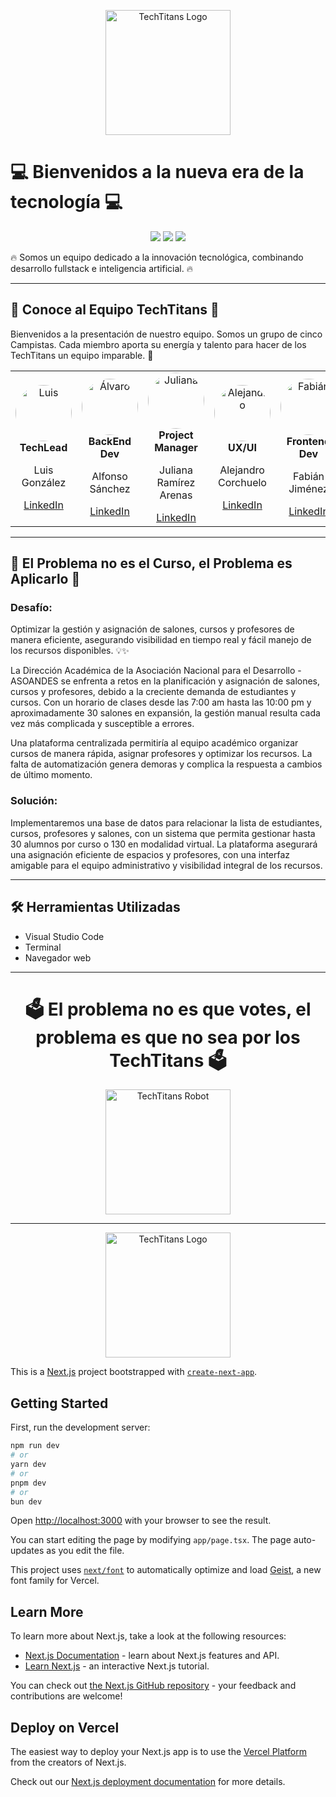 <p align="center">
  <img src="Logo TechTitans.png" alt="TechTitans Logo" width="200" />
</p>

# 💻 Bienvenidos a la nueva era de la tecnología 💻

<p align="center">
  <img src="https://img.shields.io/badge/Misión-Innovar%20%7C%20Transformar%20%7C%20Potenciar-blueviolet" />
  <img src="https://img.shields.io/badge/Especialidad-informational" />
  <img src="https://img.shields.io/badge/-TechTitans-green" />
</p>

🔥 Somos un equipo dedicado a la innovación tecnológica, combinando desarrollo fullstack e inteligencia artificial. 🔥

---

## 🤖 Conoce al Equipo TechTitans 🤖
Bienvenidos a la presentación de nuestro equipo. Somos un grupo de cinco Campistas. Cada miembro aporta su energía y talento para hacer de los TechTitans un equipo imparable. 🚀

<table align="center">
  <tr>
    <td align="center">
      <img src="https://drive.google.com/file/d/1NXs4GyRNXl-m-qBZKJl4dd0O6gqFhZL_/view?usp=drive_link" alt="Luis" width="90" height="90" style="border-radius: 50%;" /><br>
      <b>TechLead</b><br>
      <p>Luis González</p>
      <a href="https://www.linkedin.com/in/luis-andres-gonzalez-corzo-354498238/">LinkedIn</a>
    </td>
    <td align="center">
      <img src="https://drive.google.com/file/d/1vgYpOhjQ8w0Vu6eyEtfUoB0eDHCtd-ne/view?usp=drive_link" alt="Álvaro" width="90" height="90" style="border-radius: 50%;" /><br>
      <b>BackEnd Dev</b><br>
      <p>Alfonso Sánchez</p>
      <a href="https://www.linkedin.com/in/alfonso-sanchez-92a24130b/">LinkedIn</a>
    </td>
    <td align="center">
      <img src="https://i.postimg.cc/P50s0W6w/Disen-o-sin-ti-tulo-13.png" alt="Juliana" width="90" height="90" style="border-radius: 50%;" /><br>
      <b>Project Manager</b><br>
      <p>Juliana Ramírez Arenas</p>
      <a href="https://www.linkedin.com/in/julianaramirezarenas/">LinkedIn</a>
    </td>
    <td align="center">
      <img src="https://drive.google.com/file/d/1WO1yumhREMGSqllzgvPaig65wj99irg5/view?usp=drive_link" alt="Alejandro" width="90" height="90" style="border-radius: 50%;" /><br>
      <b>UX/UI</b><br>
      <p>Alejandro Corchuelo</p>
      <a href="https://www.linkedin.com/in/alejandro-corchuelo/">LinkedIn</a>
    </td>
    <td align="center">
      <img src="https://drive.google.com/file/d/1-hIrVyFtYhSGivn2PNxCTDuZMvBeDgfT/view?usp=drive_link" alt="Fabián" width="90" height="90" style="border-radius: 50%;" /><br>
      <b>Frontend Dev</b><br>
      <p>Fabián Jiménez</p>
      <a href="https://www.linkedin.com/in/edgar-jimenez-a929152a8/">LinkedIn</a>
    </td>
  </tr>
</table>

---

## 🎯 El Problema no es el Curso, el Problema es Aplicarlo 🚀
### Desafío:
Optimizar la gestión y asignación de salones, cursos y profesores de manera eficiente, asegurando visibilidad en tiempo real y fácil manejo de los recursos disponibles. 💡✨

La Dirección Académica de la Asociación Nacional para el Desarrollo - ASOANDES se enfrenta a retos en la planificación y asignación de salones, cursos y profesores, debido a la creciente demanda de estudiantes y cursos. Con un horario de clases desde las 7:00 am hasta las 10:00 pm y aproximadamente 30 salones en expansión, la gestión manual resulta cada vez más complicada y susceptible a errores. 

Una plataforma centralizada permitiría al equipo académico organizar cursos de manera rápida, asignar profesores y optimizar los recursos. La falta de automatización genera demoras y complica la respuesta a cambios de último momento.

### Solución:
Implementaremos una base de datos para relacionar la lista de estudiantes, cursos, profesores y salones, con un sistema que permita gestionar hasta 30 alumnos por curso o 130 en modalidad virtual. La plataforma asegurará una asignación eficiente de espacios y profesores, con una interfaz amigable para el equipo administrativo y visibilidad integral de los recursos.

---

## 🛠️ Herramientas Utilizadas
- Visual Studio Code
- Terminal
- Navegador web

---

<h1 align="center">🗳️ El problema no es que votes, el problema es que no sea por los TechTitans 🗳️</h1>

<p align="center">
  <img src="https://drive.google.com/file/d/1NDb3WrLzCRMyL7l2qOpHVqWt9_X4Ye80/view?usp=drive_link" alt="TechTitans Robot" width="200" />
</p>

---

<p align="center">
  <img src="https://drive.google.com/file/d/1XafZq6rmFX2NmCPgM2JjHh7wnUMc972C/view?usp=drive_link" alt="TechTitans Logo" width="200" />
</p>


This is a [Next.js](https://nextjs.org) project bootstrapped with [`create-next-app`](https://nextjs.org/docs/app/api-reference/cli/create-next-app).

## Getting Started

First, run the development server:

```bash
npm run dev
# or
yarn dev
# or
pnpm dev
# or
bun dev
```

Open [http://localhost:3000](http://localhost:3000) with your browser to see the result.

You can start editing the page by modifying `app/page.tsx`. The page auto-updates as you edit the file.

This project uses [`next/font`](https://nextjs.org/docs/app/building-your-application/optimizing/fonts) to automatically optimize and load [Geist](https://vercel.com/font), a new font family for Vercel.

## Learn More

To learn more about Next.js, take a look at the following resources:

- [Next.js Documentation](https://nextjs.org/docs) - learn about Next.js features and API.
- [Learn Next.js](https://nextjs.org/learn) - an interactive Next.js tutorial.

You can check out [the Next.js GitHub repository](https://github.com/vercel/next.js) - your feedback and contributions are welcome!

## Deploy on Vercel

The easiest way to deploy your Next.js app is to use the [Vercel Platform](https://vercel.com/new?utm_medium=default-template&filter=next.js&utm_source=create-next-app&utm_campaign=create-next-app-readme) from the creators of Next.js.

Check out our [Next.js deployment documentation](https://nextjs.org/docs/app/building-your-application/deploying) for more details.
